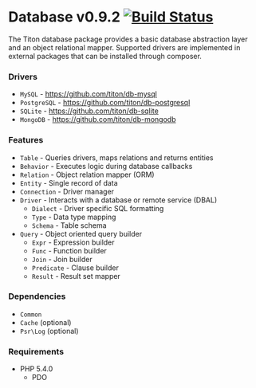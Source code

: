 # Database v0.9.2 [![Build Status](https://travis-ci.org/titon/db.png)](https://travis-ci.org/titon/db) #

The Titon database package provides a basic database abstraction layer and an object relational mapper.
Supported drivers are implemented in external packages that can be installed through composer.

### Drivers ###

* `MySQL` - https://github.com/titon/db-mysql
* `PostgreSQL` - https://github.com/titon/db-postgresql
* `SQLite` - https://github.com/titon/db-sqlite
* `MongoDB` - https://github.com/titon/db-mongodb

### Features ###

* `Table` - Queries drivers, maps relations and returns entities
* `Behavior` - Executes logic during database callbacks
* `Relation` - Object relation mapper (ORM)
* `Entity` - Single record of data
* `Connection` - Driver manager
* `Driver` - Interacts with a database or remote service (DBAL)
    * `Dialect` - Driver specific SQL formatting
    * `Type` - Data type mapping
    * `Schema` - Table schema
* `Query` - Object oriented query builder
    * `Expr` - Expression builder
    * `Func` - Function builder
    * `Join` - Join builder
    * `Predicate` - Clause builder
    * `Result` - Result set mapper

### Dependencies ###

* `Common`
* `Cache` (optional)
* `Psr\Log` (optional)

### Requirements ###

* PHP 5.4.0
    * PDO